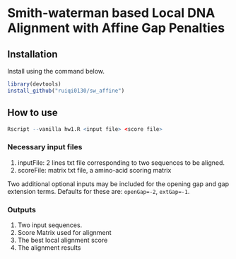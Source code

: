 # Smith-waterman based Local DNA Alignment with Affine Gap Penalties

## Installation

Install using the command below.

```R
library(devtools)
install_github("ruiqi0130/sw_affine")
```

## How to use

```R
Rscript --vanilla hw1.R <input file> <score file>
```

### Necessary input files

1. inputFile: 2 lines txt file corresponding to two sequences to be aligned.
2. scoreFile: matrix txt file, a amino-acid scoring matrix

Two additional optional inputs may be included for the opening gap and gap extension terms. Defaults for these are: `openGap=-2`, `extGap=-1`.

### Outputs

1. Two input sequences.
2. Score Matrix used for alignment
3. The best local alignment score
4. The alignment results

